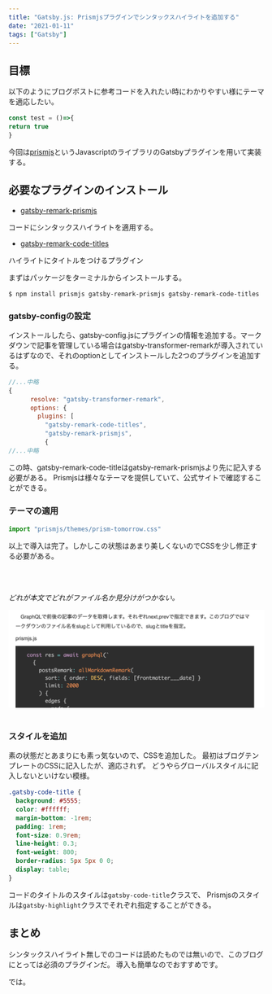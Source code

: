 ```yaml
---
title: "Gatsby.js: Prismjsプラグインでシンタックスハイライトを追加する"
date: "2021-01-11"
tags: ["Gatsby"]
---
```


## 目標
以下のようにブログポストに参考コードを入れたい時にわかりやすい様にテーマを適応したい。

```javascript:title=test.js
const test = ()=>{
return true
}
```

今回は[prismjs](https://prismjs.com/)というJavascriptのライブラリのGatsbyプラグインを用いて実装する。


## 必要なプラグインのインストール
- [gatsby-remark-prismjs](https://www.gatsbyjs.com/plugins/gatsby-remark-prismjs/)

コードにシンタックスハイライトを適用する。

- [gatsby-remark-code-titles](https://www.gatsbyjs.com/plugins/gatsby-remark-code-titles/?=prism%20title)

ハイライトにタイトルをつけるプラグイン

まずはパッケージをターミナルからインストールする。
```shell:title=terminal
$ npm install prismjs gatsby-remark-prismjs gatsby-remark-code-titles
```


### gatsby-configの設定

インストールしたら、gatsby-config.jsにプラグインの情報を追加する。マークダウンで記事を管理している場合はgatsby-transformer-remarkが導入されているはずなので、それのoptionとしてインストールした2つのプラグインを追加する。

```javascript{6,7}:title=gatsby-config.js
//...中略
{
      resolve: "gatsby-transformer-remark",
      options: {
        plugins: [
          "gatsby-remark-code-titles",
          "gatsby-remark-prismjs",
          {
//...中略
```
この時、gatsby-remark-code-titleはgatsby-remark-prismjsより先に記入する必要がある。
Prismjsは様々なテーマを提供していて、公式サイトで確認することができる。

### テーマの適用

``` javascript:title=blog-template.js
import "prismjs/themes/prism-tomorrow.css"
```

以上で導入は完了。しかしこの状態はあまり美しくないのでCSSを少し修正する必要がある。


<br>
<br>


*どれが本文でどれがファイル名か見分けがつかない。*



![testpic](./screenshot.png)
<br>
<br>


### スタイルを追加
素の状態だとあまりにも素っ気ないので、CSSを追加した。
最初はブログテンプレートのCSSに記入したが、適応されず。
どうやらグローバルスタイルに記入しないといけない模様。

``` css:title=global.css
.gatsby-code-title {
  background: #5555;
  color: #ffffff;
  margin-bottom: -1rem;
  padding: 1rem;
  font-size: 0.9rem;
  line-height: 0.3;
  font-weight: 800;
  border-radius: 5px 5px 0 0;
  display: table;
}
```

コードのタイトルのスタイルは`gatsby-code-title`クラスで、
Prismjsのスタイルは`gatsby-highlight`クラスでそれぞれ指定することができる。

## まとめ

シンタックスハイライト無しでのコードは読めたものでは無いので、このブログにとっては必須のプラグインだ。
導入も簡単なのでおすすめです。

では。